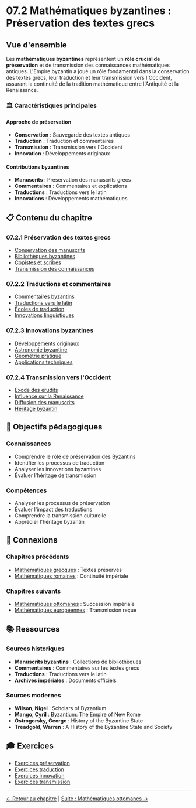 # 07.2 Mathématiques byzantines : Préservation des textes grecs

## Vue d'ensemble

Les **mathématiques byzantines** représentent un **rôle crucial de préservation** et de transmission des connaissances mathématiques antiques. L'Empire byzantin a joué un rôle fondamental dans la conservation des textes grecs, leur traduction et leur transmission vers l'Occident, assurant la continuité de la tradition mathématique entre l'Antiquité et la Renaissance.

### 🏛️ **Caractéristiques principales**

#### **Approche de préservation**
- **Conservation** : Sauvegarde des textes antiques
- **Traduction** : Traduction et commentaires
- **Transmission** : Transmission vers l'Occident
- **Innovation** : Développements originaux

#### **Contributions byzantines**
- **Manuscrits** : Préservation des manuscrits grecs
- **Commentaires** : Commentaires et explications
- **Traductions** : Traductions vers le latin
- **Innovations** : Développements mathématiques

## 📋 **Contenu du chapitre**

### **07.2.1 Préservation des textes grecs**
- [Conservation des manuscrits](7.2.1_Preservation_Textes_Grecs.md)
- [Bibliothèques byzantines](7.2.1_Preservation_Textes_Grecs.md)
- [Copistes et scribes](7.2.1_Preservation_Textes_Grecs.md)
- [Transmission des connaissances](7.2.1_Preservation_Textes_Grecs.md)

### **07.2.2 Traductions et commentaires**
- [Commentaires byzantins](7.2.2_Traductions_Commentaires.md)
- [Traductions vers le latin](7.2.2_Traductions_Commentaires.md)
- [Écoles de traduction](7.2.2_Traductions_Commentaires.md)
- [Innovations linguistiques](7.2.2_Traductions_Commentaires.md)

### **07.2.3 Innovations byzantines**
- [Développements originaux](7.2.3_Innovations_Byzantines.md)
- [Astronomie byzantine](7.2.3_Innovations_Byzantines.md)
- [Géométrie pratique](7.2.3_Innovations_Byzantines.md)
- [Applications techniques](7.2.3_Innovations_Byzantines.md)

### **07.2.4 Transmission vers l'Occident**
- [Exode des érudits](7.2.4_Transmission_Occident.md)
- [Influence sur la Renaissance](7.2.4_Transmission_Occident.md)
- [Diffusion des manuscrits](7.2.4_Transmission_Occident.md)
- [Héritage byzantin](7.2.4_Transmission_Occident.md)

## 🎯 **Objectifs pédagogiques**

### **Connaissances**
- Comprendre le rôle de préservation des Byzantins
- Identifier les processus de traduction
- Analyser les innovations byzantines
- Évaluer l'héritage de transmission

### **Compétences**
- Analyser les processus de préservation
- Évaluer l'impact des traductions
- Comprendre la transmission culturelle
- Apprécier l'héritage byzantin

## 🔗 **Connexions**

### **Chapitres précédents**
- [Mathématiques grecques](01_Grecs_antiques/README.md) : Textes préservés
- [Mathématiques romaines](00.3_Mathematiques_Romaines/README.md) : Continuité impériale

### **Chapitres suivants**
- [Mathématiques ottomanes](07.3_Mathematiques_Ottomanes/README.md) : Succession impériale
- [Mathématiques européennes](04_Mathematiciens_Europeens/README.md) : Transmission reçue

## 📚 **Ressources**

### **Sources historiques**
- **Manuscrits byzantins** : Collections de bibliothèques
- **Commentaires** : Commentaires sur les textes grecs
- **Traductions** : Traductions vers le latin
- **Archives impériales** : Documents officiels

### **Sources modernes**
- **Wilson, Nigel** : Scholars of Byzantium
- **Mango, Cyril** : Byzantium: The Empire of New Rome
- **Ostrogorsky, George** : History of the Byzantine State
- **Treadgold, Warren** : A History of the Byzantine State and Society

## 🎓 **Exercices**

- [Exercices préservation](Exercices_Preservation.md)
- [Exercices traduction](Exercices_Traduction.md)
- [Exercices innovation](Exercices_Innovation.md)
- [Exercices transmission](Exercices_Transmission.md)

---

[← Retour au chapitre](README.md) | [Suite : Mathématiques ottomanes →](../07.3_Mathematiques_Ottomanes/README.md)
